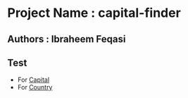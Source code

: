 # Project Name : capital-finder
## Authors : Ibraheem Feqasi
## Test 
* For [Capital](https://capital-finder-sepia.vercel.app/api/capital_finder?capital=cairo)
* For [Country](https://capital-finder-sepia.vercel.app/api/capital_finder?country=jordan)

